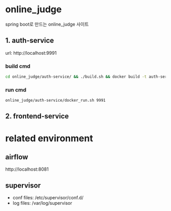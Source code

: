 # online_judge
spring boot로 만드는 online_judge 사이트

## 1. auth-service
url: http://localhost:9991
### build cmd
```bash
cd online_judge/auth-service/ && ./build.sh && docker build -t auth-service .
```
### run cmd
```bash
online_judge/auth-service/docker_run.sh 9991
```


## 2. frontend-service

# related environment
## airflow
http://localhost:8081

## supervisor
* conf files: /etc/supervisor/conf.d/
* log files: /var/log/supervisor

